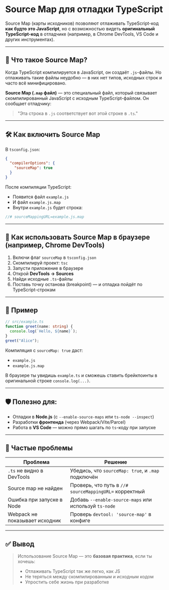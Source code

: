 # Source Map для отладки TypeScript

Source Map (карты исходников) позволяют отлаживать TypeScript-код **как будто это JavaScript**, но с возможностью видеть **оригинальный TypeScript-код** в отладчике (например, в Chrome DevTools, VS Code и других инструментах).

---

## 🧩 Что такое Source Map?

Когда TypeScript компилируется в JavaScript, он создаёт `.js`-файлы. Но отлаживать такие файлы неудобно — в них нет типов, исходных строк и часто всё минифицировано.

**Source Map (`.map` файл)** — это специальный файл, который связывает скомпилированный JavaScript с исходным TypeScript-файлом. Он сообщает отладчику:

> "Эта строка в `.js` соответствует вот этой строке в `.ts`."

---

## 🛠 Как включить Source Map

В `tsconfig.json`:

```json
{
  "compilerOptions": {
    "sourceMap": true
  }
}
```

После компиляции TypeScript:

* Появится файл `example.js`
* И файл `example.js.map`
* Внутри `example.js` будет строка:

```js
//# sourceMappingURL=example.js.map
```

---

## 🧪 Как использовать Source Map в браузере (например, Chrome DevTools)

1. Включи флаг `sourceMap` в `tsconfig.json`
2. Скомпилируй проект: `tsc`
3. Запусти приложение в браузере
4. Открой **DevTools → Sources**
5. Найди исходные `.ts`-файлы
6. Поставь точку останова (breakpoint) — и отладка пойдёт по TypeScript-строкам

---

## 🧠 Пример

```ts
// src/example.ts
function greet(name: string) {
  console.log(`Hello, ${name}`);
}
greet("Alice");
```

Компиляция с `sourceMap: true` даст:

* `example.js`
* `example.js.map`

В браузере ты увидишь `example.ts` и сможешь ставить брейкпоинты в оригинальной строке `console.log(...)`.

---

## 🛡 Полезно для:

* Отладки в **Node.js** (с `--enable-source-maps` или `ts-node --inspect`)
* Разработки **фронтенда** (через Webpack/Vite/Parcel)
* Работа в **VS Code** — можно прямо шагать по `ts`-коду при запуске

---

## 🧯 Частые проблемы

| Проблема                       | Решение                                                |
| ------------------------------ | ------------------------------------------------------ |
| `.ts` не видно в DevTools      | Убедись, что `sourceMap: true`, и `.map` подключён     |
| Source map не найден           | Проверь, что путь в `//# sourceMappingURL=` корректный |
| Ошибка при запуске в Node      | Добавь `--enable-source-maps` или используй `ts-node`  |
| Webpack не показывает исходник | Проверь `devtool: 'source-map'` в конфиге              |

---

## ✅ Вывод

> Использование Source Map — это **базовая практика**, если ты хочешь:
>
> * Отлаживать TypeScript так же легко, как JS
> * Не теряться между скомпилированным и исходным кодом
> * Упростить себе жизнь при разработке

